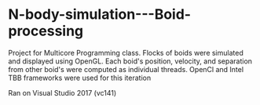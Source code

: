 # N-body-simulation---Boid-processing
Project for Multicore Programming class. Flocks of boids were simulated and displayed using OpenGL. Each boid's position, velocity, and separation from other boid's were computed as individual threads. OpenCl and Intel TBB frameworks were used for this iteration

Ran on Visual Studio 2017 (vc141)
